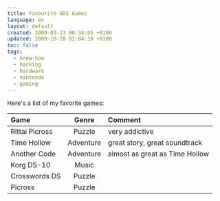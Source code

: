 ```yaml
---
title: Favourite NDS Games
language: en
layout: default
created: 2009-03-23 00:34:05 +0100
updated: 2009-10-28 02:04:10 +0100
toc: false
tags:
  - know-how
  - hacking
  - hardware
  - nintendo
  - gaming
---
```

Here's a list of my favorite games:

| Game           |   Genre   | Comment                        |
|:---------------|:---------:|:-------------------------------|
| Rittai Picross | Puzzle    | very addictive                 |
| Time Hollow    | Adventure | great story, great soundtrack  |
| Another Code   | Adventure | almost as great as Time Hollow |
| Korg DS-10     | Music     | |
| Crosswords DS  | Puzzle    | |
| Picross        | Puzzle    | |

